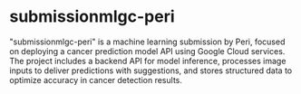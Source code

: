 # submissionmlgc-peri
"submissionmlgc-peri" is a machine learning submission by Peri, focused on deploying a cancer prediction model API using Google Cloud services. The project includes a backend API for model inference, processes image inputs to deliver predictions with suggestions, and stores structured data to optimize accuracy in cancer detection results.
